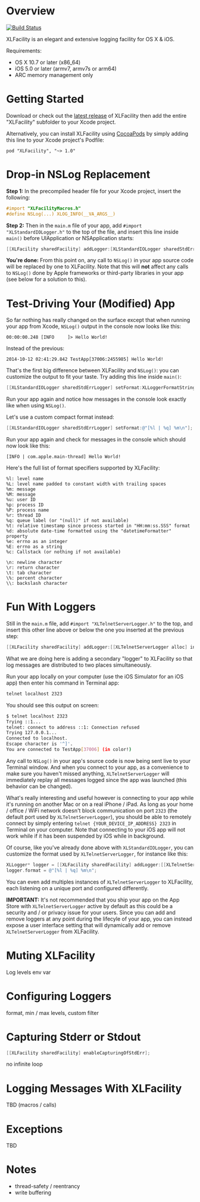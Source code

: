 Overview
========

[![Build Status](https://travis-ci.org/swisspol/XLFacility.svg?branch=master)](https://travis-ci.org/swisspol/XLFacility)

XLFacility is an elegant and extensive logging facility for OS X & iOS.

Requirements:
* OS X 10.7 or later (x86_64)
* iOS 5.0 or later (armv7, armv7s or arm64)
* ARC memory management only

Getting Started
===============

Download or check out the [latest release](https://github.com/swisspol/XLFacility/releases) of XLFacility then add the entire "XLFacility" subfolder to your Xcode project.

Alternatively, you can install XLFacility using [CocoaPods](http://cocoapods.org/) by simply adding this line to your Xcode project's Podfile:
```
pod "XLFacility", "~> 1.0"
```

Drop-in NSLog Replacement
=========================

**Step 1:** In the precompiled header file for your Xcode project, insert the following:
```objectivec
#import "XLFacilityMacros.h"
#define NSLog(...) XLOG_INFO(__VA_ARGS__)
```

**Step 2:** Then in the `main.m` file of your app, add `#import "XLStandardIOLogger.h"` to the top of the file, and insert this line inside `main()` before UIApplication or NSApplication starts:
```objectivec
[[XLFacility sharedFacility] addLogger:[XLStandardIOLogger sharedStdErrLogger]];
```

**You're done:** From this point on, any call to `NSLog()` in your app source code will be replaced by one to XLFacility. Note that this will **not** affect any calls to `NSLog()` done by Apple frameworks or third-party libraries in your app (see below for a solution to this).

Test-Driving Your (Modified) App
================================

So far nothing has really changed on the surface except that when running your app from Xcode, `NSLog()` output in the console now looks like this:
```
00:00:00.248 [INFO     ]> Hello World!
```
Instead of the previous:
```
2014-10-12 02:41:29.842 TestApp[37006:2455985] Hello World!
```

That's the first big difference between XLFacility and `NSLog()`: you can customize the output to fit your taste. Try adding this line inside `main()`:
```objectivec
[[XLStandardIOLogger sharedStdErrLogger] setFormat:XLLoggerFormatString_NSLog];
```
Run your app again and notice how messages in the console look exactly like when using `NSLog()`.

Let's use a custom compact format instead:
```objectivec
[[XLStandardIOLogger sharedStdErrLogger] setFormat:@"[%l | %q] %m\n"];
```
Run your app again and check for messages in the console which should now look like this:
```
[INFO | com.apple.main-thread] Hello World!
```

Here's the full list of format specifiers supported by XLFacility:
```
%l: level name
%L: level name padded to constant width with trailing spaces
%m: message
%M: message
%u: user ID
%p: process ID
%P: process name
%r: thread ID
%q: queue label (or "(null)" if not available)
%t: relative timestamp since process started in "HH:mm:ss.SSS" format
%d: absolute date-time formatted using the "datetimeFormatter" property
%e: errno as an integer
%E: errno as a string
%c: Callstack (or nothing if not available)

\n: newline character
\r: return character
\t: tab character
\%: percent character
\\: backslash character
```

Fun With Loggers
================

Still in the `main.m` file, add `#import "XLTelnetServerLogger.h"` to the top, and insert this other line above or below the one you inserted at the previous step:
```objectivec
[[XLFacility sharedFacility] addLogger:[[XLTelnetServerLogger alloc] init]];
```
What we are doing here is adding a secondary "logger" to XLFacility so that log messages are distributed to two places simultaneously.

Run your app locally on your computer (use the iOS Simulator for an iOS app) then enter his command in Terminal app:
```sh
telnet localhost 2323
```
You should see this output on screen:
```sh
$ telnet localhost 2323
Trying ::1...
telnet: connect to address ::1: Connection refused
Trying 127.0.0.1...
Connected to localhost.
Escape character is '^]'.
You are connected to TestApp[37006] (in color!)

```

Any call to `NSLog()` in your app's source code is now being sent live to your Terminal window. And when you connect to your app, as a convenience to make sure you haven't missed anything,  `XLTelnetServerLogger` will immediately replay all messages logged since the app was launched (this behavior can be changed).

What's really interesting and useful however is connecting to your app while it's running on another Mac or on a real iPhone / iPad. As long as your home / office / WiFi network doesn't block communication on port `2323` (the default port used by `XLTelnetServerLogger`), you should be able to remotely connect by simply entering `telnet {YOUR_DEVICE_IP_ADDRESS} 2323` in Terminal on your computer. Note that connecting to your iOS app will not work while if it has been suspended by iOS while in background.

Of course, like you've already done above with `XLStandardIOLogger`, you can customize the format used by `XLTelnetServerLogger`, for instance like this:
```objectivec
XLLogger* logger = [[XLFacility sharedFacility] addLogger:[[XLTelnetServerLogger alloc] init]];
logger.format = @"[%l | %q] %m\n";
```

You can even add multiples instances of `XLTelnetServerLogger` to XLFacility, each listening on a unique port and configured differently.

**IMPORTANT:** It's not recommended that you ship your app on the App Store with `XLTelnetServerLogger` active by default as this could be a security and / or privacy issue for your users. Since you can add and remove loggers at any point during the lifecyle of your app, you can instead expose a user interface setting that will dynamically add or remove `XLTelnetServerLogger` from XLFacility.

Muting XLFacility
=================

Log levels
env var

Configuring Loggers
===================

format, min / max levels, custom filter

Capturing Stderr or Stdout
==========================

```objectivec
[[XLFacility sharedFacility] enableCapturingOfStdErr];
```

no infinite loop

Logging Messages With XLFacility
================================

TBD (macros / calls)

Exceptions
==========

TBD

Notes
=====
* thread-safety / reentrancy
* write buffering

